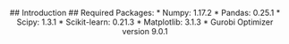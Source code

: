 <p align="center" Nway Cross Matching </p>
## Introduction
## Required Packages:
* Numpy: 1.17.2
* Pandas: 0.25.1
* Scipy: 1.3.1
* Scikit-learn: 0.21.3
* Matplotlib: 3.1.3
* Gurobi Optimizer version 9.0.1
